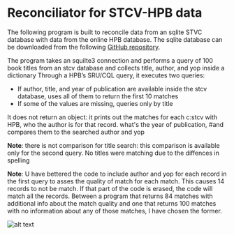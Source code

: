 # Reconciliator for STCV-HPB data

The following program is built to reconcile data from an sqlite STVC database with data from the online HPB database.
The sqlite database can be downloaded from the following [GitHub repository](https://github.com/TomDeneire/InformationScience/tree/main/course/data).



The program takes an squilte3 connection and performs a query of 100 book titles from an stcv database and collects title, author, and yop inside a dictionary
Through a HPB’s SRU/CQL query, it  executes two queries:

- If author, title, and year of publication are available inside the stcv database, uses all of them to return the first 10 matches
- If some of the values are missing, queries only by title

It does not return an object: it prints out the matches for each c:stcv with HPB, who the author is for that record. what's the year of publication,
#and compares them to the searched author and yop

**Note**: there is not comparison for title search: this comparison is available only for the second query. No titles were matching
          due to the diffences in spelling

**Note**: U have bettered the code to include author and yop for each record in the first query to asses the quality of match
          for each match. This causes 14 records to not be match. If that part of the code is erased, the code will match all
          the records. Between a program that returns 84 matches with additional info about the match quality and one that returns
          100 matches with no information about any of those matches, I have chosen the former.


![alt text](https://cdn.aarp.net/content/dam/aarp/entertainment/books/2021/12/1140-flying-books-illustration.jpg)
